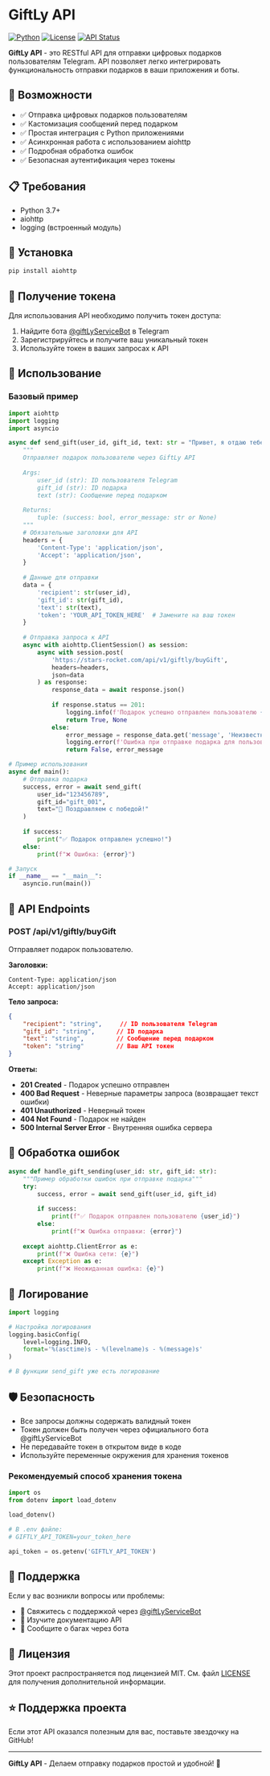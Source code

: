 # GiftLy API

[![Python](https://img.shields.io/badge/Python-3.7+-blue.svg)](https://www.python.org/downloads/)
[![License](https://img.shields.io/badge/License-MIT-green.svg)](LICENSE)
[![API Status](https://img.shields.io/badge/API-Status-Active-brightgreen.svg)](https://stars-rocket.com/api/v1/giftly/buyGift)

**GiftLy API** - это RESTful API для отправки цифровых подарков пользователям Telegram. API позволяет легко интегрировать функциональность отправки подарков в ваши приложения и боты.

## 🌟 Возможности

- ✅ Отправка цифровых подарков пользователям
- ✅ Кастомизация сообщений перед подарком
- ✅ Простая интеграция с Python приложениями
- ✅ Асинхронная работа с использованием aiohttp
- ✅ Подробная обработка ошибок
- ✅ Безопасная аутентификация через токены

## 📋 Требования

- Python 3.7+
- aiohttp
- logging (встроенный модуль)

## 🚀 Установка

```bash
pip install aiohttp
```

## 🔑 Получение токена

Для использования API необходимо получить токен доступа:

1. Найдите бота [@giftLyServiceBot](https://t.me/giftLyServiceBot) в Telegram
2. Зарегистрируйтесь и получите ваш уникальный токен
3. Используйте токен в ваших запросах к API

## 📖 Использование

### Базовый пример

```python
import aiohttp
import logging
import asyncio

async def send_gift(user_id, gift_id, text: str = "Привет, я отдаю тебе выигрыш с бот!"):
    """
    Отправляет подарок пользователю через GiftLy API
    
    Args:
        user_id (str): ID пользователя Telegram
        gift_id (str): ID подарка
        text (str): Сообщение перед подарком
    
    Returns:
        tuple: (success: bool, error_message: str or None)
    """
    # Обязательные заголовки для API
    headers = {
        'Content-Type': 'application/json',
        'Accept': 'application/json',
    }
    
    # Данные для отправки
    data = {
        'recipient': str(user_id),
        'gift_id': str(gift_id),
        'text': str(text),
        'token': 'YOUR_API_TOKEN_HERE'  # Замените на ваш токен
    }
    
    # Отправка запроса к API
    async with aiohttp.ClientSession() as session:
        async with session.post(
            'https://stars-rocket.com/api/v1/giftly/buyGift',
            headers=headers,
            json=data
        ) as response:
            response_data = await response.json()
            
            if response.status == 201:
                logging.info(f'Подарок успешно отправлен пользователю {user_id}')
                return True, None
            else:
                error_message = response_data.get('message', 'Неизвестная ошибка')
                logging.error(f'Ошибка при отправке подарка для пользователя {user_id}: {response_data}')
                return False, error_message

# Пример использования
async def main():
    # Отправка подарка
    success, error = await send_gift(
        user_id="123456789",
        gift_id="gift_001",
        text="🎉 Поздравляем с победой!"
    )
    
    if success:
        print("✅ Подарок отправлен успешно!")
    else:
        print(f"❌ Ошибка: {error}")

# Запуск
if __name__ == "__main__":
    asyncio.run(main())
```

## 📡 API Endpoints

### POST /api/v1/giftly/buyGift

Отправляет подарок пользователю.

**Заголовки:**
```
Content-Type: application/json
Accept: application/json
```

**Тело запроса:**
```json
{
    "recipient": "string",     // ID пользователя Telegram
    "gift_id": "string",      // ID подарка
    "text": "string",         // Сообщение перед подарком
    "token": "string"         // Ваш API токен
}
```

**Ответы:**

- **201 Created** - Подарок успешно отправлен
- **400 Bad Request** - Неверные параметры запроса (возвращает текст ошибки)
- **401 Unauthorized** - Неверный токен
- **404 Not Found** - Подарок не найден
- **500 Internal Server Error** - Внутренняя ошибка сервера

## 🔧 Обработка ошибок

```python
async def handle_gift_sending(user_id: str, gift_id: str):
    """Пример обработки ошибок при отправке подарка"""
    try:
        success, error = await send_gift(user_id, gift_id)
        
        if success:
            print(f"✅ Подарок отправлен пользователю {user_id}")
        else:
            print(f"❌ Ошибка отправки: {error}")
            
    except aiohttp.ClientError as e:
        print(f"❌ Ошибка сети: {e}")
    except Exception as e:
        print(f"❌ Неожиданная ошибка: {e}")
```

## 📝 Логирование

```python
import logging

# Настройка логирования
logging.basicConfig(
    level=logging.INFO,
    format='%(asctime)s - %(levelname)s - %(message)s'
)

# В функции send_gift уже есть логирование
```

## 🛡️ Безопасность

- Все запросы должны содержать валидный токен
- Токен должен быть получен через официального бота @giftLyServiceBot
- Не передавайте токен в открытом виде в коде
- Используйте переменные окружения для хранения токенов

### Рекомендуемый способ хранения токена

```python
import os
from dotenv import load_dotenv

load_dotenv()

# В .env файле:
# GIFTLY_API_TOKEN=your_token_here

api_token = os.getenv('GIFTLY_API_TOKEN')
```

## 🤝 Поддержка

Если у вас возникли вопросы или проблемы:

- 📧 Свяжитесь с поддержкой через [@giftLyServiceBot](https://t.me/giftLyServiceBot)
- 📖 Изучите документацию API
- 🐛 Сообщите о багах через бота

## 📄 Лицензия

Этот проект распространяется под лицензией MIT. См. файл [LICENSE](LICENSE) для получения дополнительной информации.

## ⭐ Поддержка проекта

Если этот API оказался полезным для вас, поставьте звездочку на GitHub!

---

**GiftLy API** - Делаем отправку подарков простой и удобной! 🎁 
